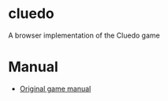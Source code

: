 # cluedo
A browser implementation of the Cluedo game

# Manual
* [Original game manual](https://www.hasbro.com/common/documents/dad2885d1c4311ddbd0b0800200c9a66/2BFAEC9E5056900B102C3859E9AC6332.pdf)
